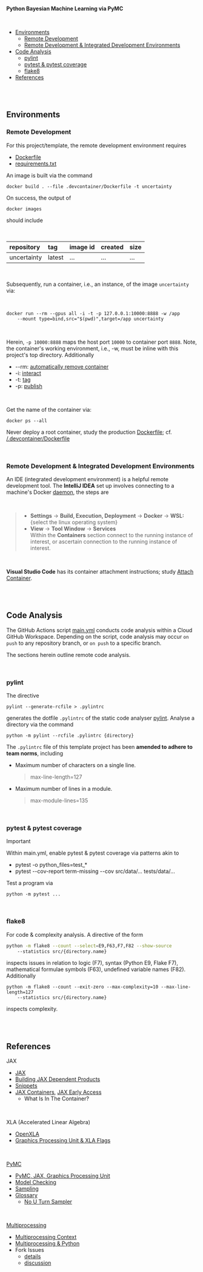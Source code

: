 <br>

**Python Bayesian Machine Learning via PyMC**

<br>

* [Environments](#environments)
  * [Remote Development](#remote-development)
  * [Remote Development & Integrated Development Environments](#remote-development--integrated-development-environments)
* [Code Analysis](#code-analysis)
  * [pylint](#pylint)
  * [pytest & pytest coverage](#pytest--pytest-coverage)
  * [flake8](#flake8)
* [References](#references)

<br>
<br>

## Environments

### Remote Development

For this project/template, the remote development environment requires

* [Dockerfile](.devcontainer/Dockerfile)
* [requirements.txt](.devcontainer/requirements.txt)

An image is built via the command

```shell
docker build . --file .devcontainer/Dockerfile -t uncertainty
```

On success, the output of

```shell
docker images
```

should include

<br>

| repository  | tag    | image id | created  | size     |
|:------------|:-------|:---------|:---------|:---------|
| uncertainty | latest | $\ldots$ | $\ldots$ | $\ldots$ |


<br>

Subsequently, run a container, i.e., an instance, of the image `uncertainty` via:

<br>

```shell
docker run --rm --gpus all -i -t -p 127.0.0.1:10000:8888 -w /app 
	--mount type=bind,src="$(pwd)",target=/app uncertainty
```

<br>

Herein, `-p 10000:8888` maps the host port `10000` to container port `8888`.  Note, the container's working environment,
i.e., -w, must be inline with this project's top directory.  Additionally

* --rm: [automatically remove container](https://docs.docker.com/engine/reference/commandline/run/#:~:text=a%20container%20exits-,%2D%2Drm,-Automatically%20remove%20the)
* -i: [interact](https://docs.docker.com/engine/reference/commandline/run/#:~:text=and%20reaps%20processes-,%2D%2Dinteractive,-%2C%20%2Di)
* -t: [tag](https://docs.docker.com/get-started/02_our_app/#:~:text=Finally%2C%20the-,%2Dt,-flag%20tags%20your)
* -p: [publish](https://docs.docker.com/engine/reference/commandline/run/#:~:text=%2D%2Dpublish%20%2C-,%2Dp,-Publish%20a%20container%E2%80%99s)

<br>

Get the name of the container via:

```shell
docker ps --all
```

Never deploy a root container, study the production [Dockerfile](Dockerfile); cf. [/.devcontainer/Dockerfile](.devcontainer/Dockerfile)

<br>

### Remote Development & Integrated Development Environments

An IDE (integrated development environment) is a helpful remote development tool.  The **IntelliJ
IDEA** set up involves connecting to a machine's Docker [daemon](https://www.jetbrains.com/help/idea/docker.html#connect_to_docker), the steps are

<br>

> * **Settings** $\rightarrow$ **Build, Execution, Deployment** $\rightarrow$ **Docker** $\rightarrow$ **WSL:** {select the linux operating system}
> * **View** $\rightarrow$ **Tool Window** $\rightarrow$ **Services** <br>Within the **Containers** section connect to the running instance of interest, or ascertain connection to the running instance of interest.

<br>

**Visual Studio Code** has its container attachment instructions; study [Attach Container](https://code.visualstudio.com/docs/devcontainers/attach-container).


<br>
<br>



## Code Analysis

The GitHub Actions script [main.yml](.github/workflows/main.yml) conducts code analysis within a Cloud GitHub Workspace.  Depending on the script, code analysis may occur `on push` to any repository branch, or `on push` to a specific branch.

The sections herein outline remote code analysis.

<br>

### pylint

The directive

```shell
pylint --generate-rcfile > .pylintrc
```

generates the dotfile `.pylintrc` of the static code analyser [pylint](https://pylint.pycqa.org/en/latest/user_guide/checkers/features.html).  Analyse a directory via the command

```shell
python -m pylint --rcfile .pylintrc {directory}
```

The `.pylintrc` file of this template project has been **amended to adhere to team norms**, including

* Maximum number of characters on a single line.
  > max-line-length=127

* Maximum number of lines in a module.
  > max-module-lines=135


<br>


### pytest & pytest coverage

> [!IMPORTANT]
> Within main.yml, enable pytest & pytest coverage via patterns akin to
> 
> * pytest -o python_files=test_*
> * pytest --cov-report term-missing  --cov src/data/... tests/data/...
> 

Test a program via

```shell
python -m pytest ...
```


<br>


### flake8

For code & complexity analysis.  A directive of the form

```bash
python -m flake8 --count --select=E9,F63,F7,F82 --show-source 
	--statistics src/{directory.name}
```

inspects issues in relation to logic (F7), syntax (Python E9, Flake F7), mathematical formulae symbols (F63), undefined variable names (F82).  Additionally

```shell
python -m flake8 --count --exit-zero --max-complexity=10 --max-line-length=127 
	--statistics src/{directory.name}
```

inspects complexity.


<br>
<br>


## References

JAX
* [JAX](https://jax.readthedocs.io/en/latest/)
* [Building JAX Dependent Products](https://jax.readthedocs.io/en/latest/installation.html)
* [Snippets](https://github.com/google/jax)
* [JAX Containers](https://catalog.ngc.nvidia.com/orgs/nvidia/containers/jax), [JAX Early Access](https://developer.nvidia.com/jax-container-early-access)
    * What Is In The Container?

<br>

XLA (Accelerated Linear Algebra)
* [OpenXLA](https://openxla.org/xla)
* [Graphics Processing Unit & XLA Flags](https://jax.readthedocs.io/en/latest/gpu_performance_tips.html)

<br>

[PyMC](https://www.pymc.io/welcome.html)
* [PyMC, JAX, Graphics Processing Unit](https://www.pymc-labs.com/blog-posts/pymc-stan-benchmark/)
* [Model Checking](https://pymcmc.readthedocs.io/en/latest/modelchecking.html)
* [Sampling](https://www.pymc-labs.com/blog-posts/pymc-stan-benchmark/)
* [Glossary](https://www.pymc.io/projects/docs/en/latest/glossary.html)
    * [No U Turn Sampler](https://www.pymc.io/projects/docs/en/latest/glossary.html#term-No-U-Turn-Sampler)

<br>

[Multiprocessing](https://docs.python.org/3.10/library/multiprocessing.html#)
* [Multiprocessing Context](https://superfastpython.com/multiprocessing-context-in-python/)
* [Multiprocessing & Python](https://superfastpython.com/multiprocessing-in-python/)
* Fork Issues
    * [details](https://docs.python.org/3/library/os.html#os.fork)
    * [discussion](https://discuss.python.org/t/concerns-regarding-deprecation-of-fork-with-alive-threads/33555)

    
<br>
<br>

<br>
<br>

<br>
<br>

<br>
<br>

